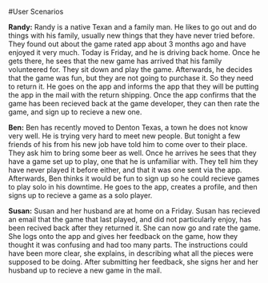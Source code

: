 #User Scenarios

**Randy:**
    Randy is a native Texan and a family man. He likes to go out and do things with his family, usually new things that they have never tried before. They found out about the game rated app about 3 months ago and have enjoyed it very much. Today is Friday, and he is driving back home. Once he gets there, he sees that the new game has arrived that his family volunteered for. They sit down and play the game. Afterwards, he decides that the game was fun, but they are not going to purchase it. So they need to return it. He goes on the app and informs the app that they will be putting the app in the mail with the return shipping. Once the app confirms that the game has been recieved back at the game developer, they can then rate the game, and sign up to recieve a new one.  

**Ben:**
    Ben has recently moved to Denton Texas, a town he does not know very well. He is trying very hard to meet new people. But tonight a few friends of his from his new job have told him to come over to their place. They ask him to bring some beer as well. Once he arrives he sees that they have a game set up to play, one that he is unfamiliar with. They tell him they have never played it before either, and that it was one sent via the app. Afterwards, Ben thinks it would be fun to sign up so he could recieve games to play solo in his downtime. He goes to the app, creates a profile, and then signs up to recieve a game as a solo player. 

**Susan:**
    Susan and her husband are at home on a Friday. Susan has recieved an email that the game that last played, and did not particularly enjoy, has been recived back after they returned it. She can now go and rate the game. She logs onto the app and gives her feedback on the game, how they thought it was confusing and had too many parts. The instructions could have been more clear, she explains, in describing what all the pieces were supposed to be doing. After submitting her feedback, she signs her and her husband up to recieve a new game in the mail. 